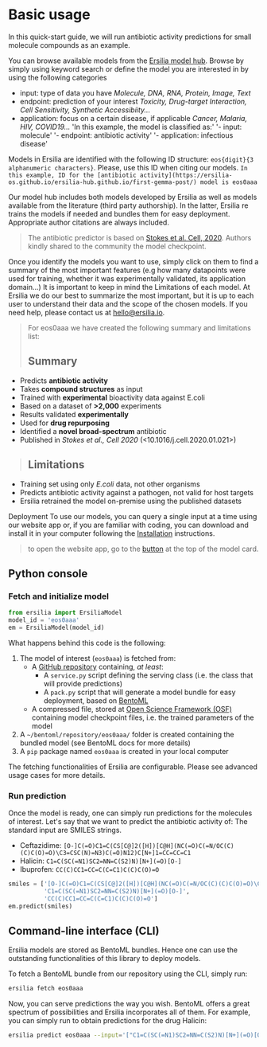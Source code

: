 # Basic usage

In this quick-start guide, we will run antibiotic activity predictions for small molecule compounds as an example.

You can browse available models from the [Ersilia model hub](https://ersilia-os.github.io/ersilia-hub.github.io/). Browse by simply using keyword search or define the model you are interested in by using the following categories
- input: type of data you have _Molecule, DNA, RNA, Protein, Image, Text_
- endpoint: prediction of your interest _Toxicity, Drug-target Interaction, Cell Sensitivity, Synthetic Accessibiity..._
- application: focus on a certain disease, if applicable _Cancer, Malaria, HIV, COVID19..._
'In this example, the model is classified as:'
'- input: molecule'
'- endpoint: antibiotic activity'
'- application: infectious disease'

Models in Ersilia are identified with the following ID structure: `eos{digit}{3 alphanumeric characters}`. Please, use this ID when citing our models.
`In this example, ID for the [antibiotic activity](https://ersilia-os.github.io/ersilia-hub.github.io/first-gemma-post/) model is eos0aaa`

Our model hub includes both models developed by Ersilia as well as models available from the literature (third party authorship). In the latter, Ersilia re trains the models if needed and bundles them for easy deployment. Appropriate author citations are always included.
>The antibiotic predictor is based on [Stokes et al. Cell, 2020](https://pubmed.ncbi.nlm.nih.gov/32084340/). Authors kindly shared to the community the model checkpoint.

Once you identify the models you want to use, simply click on them to find a summary of the most important features (e.g how many datapoints were used for training, whether it was experimentally validated, its application domain...) It is important to keep in mind the Limitations of each model. At Ersilia we do our best to summarize the most important, but it is up to each user to understand their data and the scope of the chosen models. If you need help, please contact us at <g-link to="mailto:hello@ersilia.io">hello@ersilia.io</g-link>.
>For eos0aaa we have created the following summary and limitations list:
>## Summary
- Predicts **antibiotic activity**
- Takes **compound structures** as input
- Trained with **experimental** bioactivity data against E.coli
- Based on a dataset of **>2,000** experiments
- Results validated **experimentally**
- Used for **drug repurposing**
- Identified a **novel broad-spectrum** antibiotic
- Published in _Stokes et al., Cell 2020_ (<10.1016/j.cell.2020.01.021>)

>## Limitations
- Training set using only _E.coli_ data, not other organisms
- Predicts antibiotic activity against a pathogen, not valid for host targets
- Ersilia retrained the model on-premise using the published datasets

Deployment
To use our models, you can query a single input at a time using our website app or, if you are familiar with coding, you can download and install it in your computer following the [Installation](/docs/installation/) instructions.
>to open the website app, go to the [button](www.example.com) at the top of the model card.

## Python console

### Fetch and initialize model

```python
from ersilia import ErsiliaModel
model_id = 'eos0aaa'
em = ErsiliaModel(model_id)
```

What happens behind this code is the following:

1. The model of interest (`eos0aaa`) is fetched from:
    * A [GitHub repository](https://github.com/ersilia-os/eos0aaa) containing, _at least_:
        * A `service.py` script defining the serving class (i.e. the class that will provide predictions)
        * A `pack.py` script that will generate a model bundle for easy deployment, based on [BentoML](https://www.bentoml.ai/)
    * A compressed file, stored at [Open Science Framework (OSF)](https://osf.io/hu3km/) containing model checkpoint files, i.e. the trained parameters of the model
2. A `~/bentoml/repository/eos0aaa/` folder is created containing the bundled model (see BentoML docs for more details)
3. A `pip` package named `eos0aaa` is created in your local computer

The fetching functionalities of Ersilia are configurable. Please see advanced usage cases for more details.

### Run prediction

Once the model is ready, one can simply run predictions for the molecules of interest. Let's say that we want to predict the antibiotic activity of:
The standard input are SMILES strings.

* Ceftazidime: `[O-]C(=O)C1=C(CS[C@]2([H])[C@H](NC(=O)C(=N/OC(C)(C)C(O)=O)\C3=CSC(N)=N3)C(=O)N12)C[N+]1=CC=CC=C1`
* Halicin: `C1=C(SC(=N1)SC2=NN=C(S2)N)[N+](=O)[O-]`
* Ibuprofen: `CC(C)CC1=CC=C(C=C1)C(C)C(O)=O`

```python
smiles = ['[O-]C(=O)C1=C(CS[C@]2([H])[C@H](NC(=O)C(=N/OC(C)(C)C(O)=O)\C3=CSC(N)=N3)C(=O)N12)C[N+]1=CC=CC=C1',
          'C1=C(SC(=N1)SC2=NN=C(S2)N)[N+](=O)[O-]',
          'CC(C)CC1=CC=C(C=C1)C(C)C(O)=O']
em.predict(smiles)
```

## Command-line interface (CLI)

Ersilia models are stored as BentoML bundles. Hence one can use the outstanding functionalities of this library to deploy models.

To fetch a BentoML bundle from our repository using the CLI, simply run:

```bash
ersilia fetch eos0aaa
```

Now, you can serve predictions the way you wish. BentoML offers a great spectrum of possibilities and Ersilia incorporates all of them.
For example, you can simply run to obtain predictions for the drug Halicin:

```bash
ersilia predict eos0aaa --input='["C1=C(SC(=N1)SC2=NN=C(S2)N)[N+](=O)[O-]"]'
